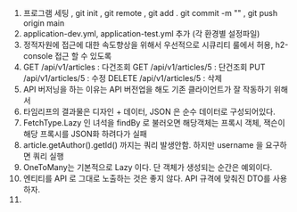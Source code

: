 1. 프로그램 세팅 , git init , git remote , git add . git commit -m "" , git push origin main
2. application-dev.yml, application-test.yml 추가 (각 환경별 설정파일)
3. 정적자원에 접근에 대한 속도향상을 위해서 우선적으로 시큐리티 룰에서 허용, h2-console 접근 할 수 있도록 
4. GET /api/v1/articles : 다건조회
   GET /api/v1/articles/5 : 단건조회
   PUT /api/v1/articles/5 : 수정
   DELETE /api/v1/articles/5 : 삭제
5. API 버저닝을 하는 이유는 API 버전업을 해도 기존 클라이언트가 잘 작동하기 위해서 
6. 타임리프의 결과물은 디자인 + 데이터, JSON 은 순수 데이터로 구성되어있다.
7. FetchType.Lazy 인 녀석을 findBy 로 불러오면 해당객체는 프록시 객체, 잭슨이 해당 프록시를 JSON화 하려다가 실패
8. article.getAuthor().getId() 까지는 쿼리 발생안함. 하지만 username 을 요구하면 쿼리 실행
9. OneToMany는 기본적으로 Lazy 이다. 단 객체가 생성되는 순간은 예외이다. 
10. 엔티티를 API 로 그대로 노출하는 것은 좋지 않다. API 규격에 맞춰진 DTO를 사용하자. 
11. 